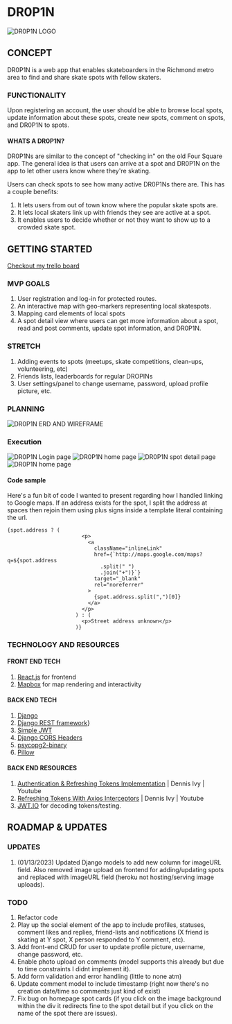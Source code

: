 # DR0P1N

![DR0P1N LOGO](./readMeAssets/dropinlogo.jpg)

## CONCEPT

DR0P1N is a web app that enables skateboarders in the Richmond metro area to find and share skate spots with fellow skaters.

### FUNCTIONALITY

Upon registering an account, the user should be able to browse local spots, update information about these spots, create new spots, comment on spots, and DR0P1N to spots.

#### WHATS A DR0P1N?

DR0P1Ns are similar to the concept of "checking in" on the old Four Square app. The general idea is that users can arrive at a spot and DR0P1N on the app to let other users know where they're skating.

Users can check spots to see how many active DR0P1Ns there are. This has a couple benefits:

1. It lets users from out of town know where the popular skate spots are.
2. It lets local skaters link up with friends they see are active at a spot.
3. It enables users to decide whether or not they want to show up to a crowded skate spot.

## GETTING STARTED

[Checkout my trello board](https://trello.com/b/V4GlD6DK/dr0p1n)

### MVP GOALS

1. User registration and log-in for protected routes.
2. An interactive map with geo-markers representing local skatespots.
3. Mapping card elements of local spots
4. A spot detail view where users can get more information about a spot, read and post comments, update spot information, and DR0P1N.

### STRETCH

1. Adding events to spots (meetups, skate competitions, clean-ups, volunteering, etc)
2. Friends lists, leaderboards for regular DROPINs
3. User settings/panel to change username, password, upload profile picture, etc.

### PLANNING

![DR0P1N ERD AND WIREFRAME](./readMeAssets/dr0p1n_ERD_wireframe.jpg)

### Execution

![DR0P1N Login page](./readMeAssets/login.png)
![DR0P1N home page](./readMeAssets/home.png)
![DR0P1N spot detail page](./readMeAssets/spotdetail.png)
![DR0P1N home page](./readMeAssets/addspot.png)

#### Code sample

Here's a fun bit of code I wanted to present regarding how I handled linking to Google maps. If an address exists for the spot, I split the address at spaces then rejoin them using plus signs inside a template literal containing the url.

```
{spot.address ? (
                        <p>
                          <a
                            className="inlineLink"
                            href={`http://maps.google.com/maps?q=${spot.address
                              .split(" ")
                              .join("+")}`}
                            target="_blank"
                            rel="noreferrer"
                          >
                            {spot.address.split(",")[0]}
                          </a>
                        </p>
                      ) : (
                        <p>Street address unknown</p>
                      )}
```

### TECHNOLOGY AND RESOURCES

#### FRONT END TECH
1. [React.js](https://beta.reactjs.org/) for frontend
2. [Mapbox](https://docs.mapbox.com/) for map rendering and interactivity

#### BACK END TECH
1. [Django](https://docs.djangoproject.com/en/4.1/)
2. [Django REST framework](https://www.django-rest-framework.org/)}
3. [Simple JWT](https://django-rest-framework-simplejwt.readthedocs.io/en/latest/index.html)
4. [Django CORS Headers](https://pypi.org/project/django-cors-headers/)
5. [psycopg2-binary](https://pypi.org/project/psycopg2-binary/)
6. [Pillow](https://pillow.readthedocs.io/en/stable/installation.html)

#### BACK END RESOURCES
1. [Authentication & Refreshing Tokens Implementation](https://youtu.be/xjMP0hspNLE) | Dennis Ivy | Youtube
2. [Refreshing Tokens With Axios Interceptors](https://youtu.be/16-1mTdGBoM) | Dennis Ivy | Youtube
3. [JWT.IO](https://jwt.io/) for decoding tokens/testing.

## ROADMAP & UPDATES

### UPDATES

1. (01/13/2023) Updated Django models to add new column for imageURL field. Also removed image upload on frontend for adding/updating spots and replaced with imageURL field (heroku not hosting/serving image uploads).

### TODO

1. Refactor code
2. Play up the social element of the app to include profiles, statuses, comment likes and replies, friend-lists and notifications (X friend is skating at Y spot, X person responded to Y comment, etc).
3. Add front-end CRUD for user to update profile picture, username, change password, etc.
4. Enable photo upload on comments (model supports this already but due to time constraints I didnt implement it).
5. Add form validation and error handling (little to none atm)
6. Update comment model to include timestamp (right now there's no creation date/time so comments just kind of exist)
7. Fix bug on homepage spot cards (if you click on the image background within the div it redirects fine to the spot detail but if you click on the name of the spot there are issues).

